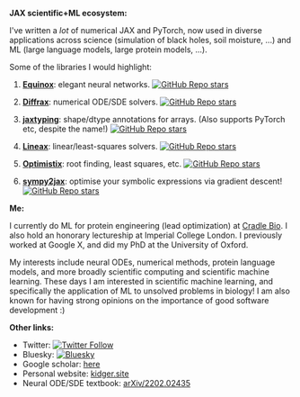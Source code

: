 **JAX scientific+ML ecosystem:**

I've written a *lot* of numerical JAX and PyTorch, now used in diverse applications across science (simulation of black holes, soil moisture, ...) and ML (large language models, large protein models, ...).

Some of the libraries I would highlight:

1. [**Equinox**](https://github.com/patrick-kidger/equinox): elegant neural networks. [![GitHub Repo stars](https://img.shields.io/github/stars/patrick-kidger/equinox?style=social)](https://github.com/patrick-kidger/equinox)
    
2. [**Diffrax**](https://github.com/patrick-kidger/diffrax): numerical ODE/SDE solvers. [![GitHub Repo stars](https://img.shields.io/github/stars/patrick-kidger/diffrax?style=social)](https://github.com/patrick-kidger/diffrax)

3. [**jaxtyping**](https://github.com/patrick-kidger/jaxtyping): shape/dtype annotations for arrays. (Also supports PyTorch etc, despite the name!) [![GitHub Repo stars](https://img.shields.io/github/stars/patrick-kidger/jaxtyping?style=social)](https://github.com/patrick-kidger/jaxtyping)

4. [**Lineax**](https://github.com/patrick-kidger/lineax): linear/least-squares solvers. [![GitHub Repo stars](https://img.shields.io/github/stars/patrick-kidger/lineax?style=social)](https://github.com/patrick-kidger/lineax)

5. [**Optimistix**](https://github.com/patrick-kidger/optimistix): root finding, least squares, etc. [![GitHub Repo stars](https://img.shields.io/github/stars/patrick-kidger/optimistix?style=social)](https://github.com/patrick-kidger/optimistix)

6. [**sympy2jax**](https://github.com/patrick-kidger/sympy2jax): optimise your symbolic expressions via gradient descent! [![GitHub Repo stars](https://img.shields.io/github/stars/patrick-kidger/sympy2jax?style=social)](https://github.com/patrick-kidger/sympy2jax)

**Me:**

I currently do ML for protein engineering (lead optimization) at [Cradle Bio](https://cradle.bio). I also hold an honorary lectureship at Imperial College London. I previously worked at Google X, and did my PhD at the University of Oxford.

My interests include neural ODEs, numerical methods, protein language models, and more broadly scientific computing and scientific machine learning.
These days I am interested in scientific machine learning, and specifically the application of ML to unsolved problems in biology! I am also known for having strong opinions on the importance of good software development :)

**Other links:**

- Twitter: [![Twitter Follow](https://img.shields.io/twitter/follow/PatrickKidger?style=social)](https://twitter.com/PatrickKidger)
- Bluesky: [![Bluesky](https://img.shields.io/badge/Bluesky-0285FF?logo=bluesky&logoColor=fff&label=Follow%20me%20on&color=0285FF)](https://bsky.app/profile/PatrickKidger.bsky.social)
- Google scholar: [here](https://scholar.google.co.uk/citations?user=5cCLsNQAAAAJ)
- Personal website: [kidger.site](https://kidger.site)
- Neural ODE/SDE textbook: [arXiv/2202.02435](https://arxiv.org/abs/2202.02435)
